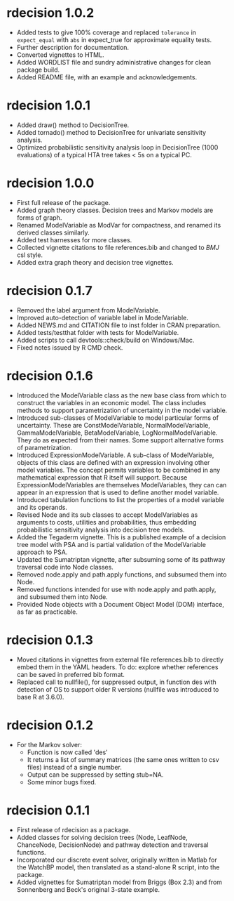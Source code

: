 # rdecision 1.0.2

* Added tests to give 100% coverage and replaced `tolerance` in
  `expect_equal` with `abs` in expect_true for approximate equality tests.
* Further description for documentation.
* Converted vignettes to HTML.
* Added WORDLIST file and sundry administrative changes for clean package build.
* Added README file, with an example and acknowledgements.

# rdecision 1.0.1

* Added draw() method to DecisionTree.
* Added tornado() method to DecisionTree for univariate sensitivity analysis.
* Optimized probabilistic sensitivity analysis loop in DecisionTree 
  (1000 evaluations) of a typical HTA tree takes < 5s on a typical PC.

# rdecision 1.0.0

* First full release of the package.
* Added graph theory classes. Decision trees and Markov models are
  forms of graph.
* Renamed ModelVariable as ModVar for compactness, and renamed its derived
  classes similarly.
* Added test harnesses for more classes.
* Collected vignette citations to file references.bib and changed 
  to *BMJ* csl style.
* Added extra graph theory and decision tree vignettes.  
  
# rdecision 0.1.7

* Removed the label argument from ModelVariable. 
* Improved auto-detection of variable label in ModelVariable.
* Added NEWS.md and CITATION file to inst folder in CRAN preparation.
* Added tests/testthat folder with tests for ModelVariable.
* Added scripts to call devtools::check/build on Windows/Mac.
* Fixed notes issued by R CMD check.

# rdecision 0.1.6

* Introduced the ModelVariable class as the new base class from which to 
  construct the variables in an economic model. The class includes
  methods to support parametrization of uncertainty in the model variable.
* Introduced sub-classes of ModelVariable to model particular forms
  of uncertainty. These are ConstModelVariable, NormalModelVariable,
  GammaModelVariable, BetaModelVariable, LogNormalModelVariable. They
  do as expected from their names. Some support alternative forms
  of parametrization.
* Introduced ExpressionModelVariable. A sub-class of ModelVariable, objects
  of this class are defined with an expression involving other model 
  variables. The concept permits variables to be combined in any mathematical
  expression that R itself will support. Because ExpressionModelVariables are
  themselves ModelVariables, they can can appear in an expression that 
  is used to define another model variable.
* Introduced tabulation functions to list the properties of a model variable
  and its operands.
* Revised Node and its sub classes to accept ModelVariables as arguments
  to costs, utilities and probabilities, thus embedding probabilistic
  sensitivity analysis into decision tree models.
* Added the Tegaderm vignette. This is a published example of a decision tree
  model with PSA and is partial validation of the ModelVariable approach
  to PSA.
* Updated the Sumatriptan vignette, after subsuming some of its pathway
  traversal code into Node classes.
* Removed node.apply and path.apply functions, and subsumed them into Node.
* Removed functions intended for use with node.apply and path.apply, and
  subsumed them into Node.
* Provided Node objects with a Document Object Model (DOM) interface, as
  far as practicable.
  
# rdecision 0.1.3

* Moved citations in vignettes from external file references.bib to directly
  embed them in the YAML headers. To do: explore whether references can be
  saved in preferred bib format.
* Replaced call to nullfile(), for suppressed output, in function des with
  detection of OS to support older R versions (nullfile was introduced to
  base R at 3.6.0).

# rdecision 0.1.2

* For the Markov solver:
    * Function is now called 'des'
    * It returns a list of summary matrices (the same ones written to csv files) 
      instead of a single number.
    * Output can be suppressed by setting stub=NA.
    * Some minor bugs fixed.
    
# rdecision 0.1.1

* First release of rdecision as a package.
* Added classes for solving decision trees (Node, LeafNode, ChanceNode,
  DecisionNode) and pathway detection and traversal functions.
* Incorporated our discrete event solver, originally written in Matlab
  for the WatchBP model, then translated as a stand-alone R script, into
  the package.
* Added vignettes for Sumatriptan model from Briggs (Box 2.3) and
  from Sonnenberg and Beck's original 3-state example.
